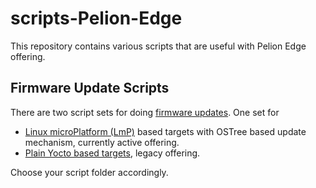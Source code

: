 # scripts-Pelion-Edge

This repository contains various scripts that are useful with Pelion Edge offering.

## Firmware Update Scripts

There are two script sets for doing [firmware updates](https://developer.pelion.com/docs/device-management-edge/latest/updating/index.html). One set for
- [Linux microPlatform (LmP)](https://github.com/PelionIoT/scripts-pelion-edge/tree/master/ostree) based targets with OSTree based update mechanism, currently active offering.
- [Plain Yocto based targets](https://github.com/PelionIoT/scripts-pelion-edge/tree/master/legacy-yocto), legacy offering.

Choose your script folder accordingly.




